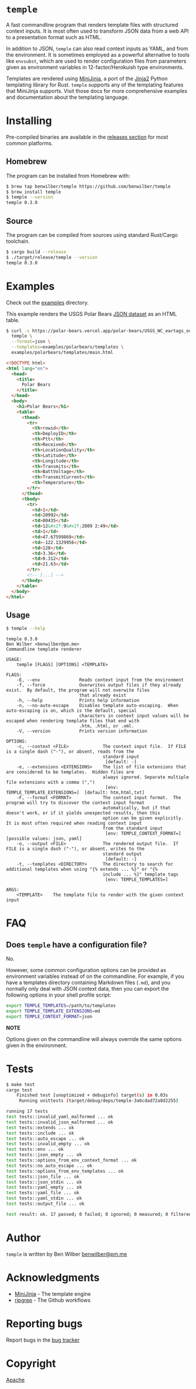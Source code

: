 # `temple`

A fast commandline program that renders template files with structured context inputs.  It is most often used to transform JSON data from a web API to a presentation format such as HTML.

In addition to JSON, `temple` can also read context inputs as YAML, and from the environment.  It is sometimes employed as a powerful alternative to tools like `envsubst`, which are used to render configuration files from parameters given as environment variables in 12-factor/Herokuish type environments.

Templates are rendered using [MiniJinja](https://github.com/mitsuhiko/minijinja), a port of the [Jinja2](https://jinja2docs.readthedocs.io/en/stable/) Python templating library for Rust.  `temple` supports any of the templating features that MiniJinja supports.  Visit those docs for more comprehensive examples and documentation about the templating language.

# Installing

Pre-compiled binaries are available in the [releases section](https://github.com/benwilber/temple/releases) for most common platforms.

## Homebrew
The program can be installed from Homebrew with:

```sh
$ brew tap benwilber/temple https://github.com/benwilber/temple
$ brew install temple
$ temple --version
temple 0.3.0
```

## Source
The program can be compiled from sources using standard Rust/Cargo toolchain.

```sh
$ cargo build --release
$ ./target/release/temple --version
temple 0.3.0
```

# Examples

Check out the [examples](examples) directory.

This example renders the USGS Polar Bears [JSON dataset](https://polar-bears.vercel.app/polar-bears/USGS_WC_eartags_output_files_2009-2011-Status) as an HTML table.

```sh
$ curl -s https://polar-bears.vercel.app/polar-bears/USGS_WC_eartags_output_files_2009-2011-Status.json | \
  temple \
  --format=json \
  --templates=examples/polarbears/templates \
  examples/polarbears/templates/main.html
```

```html
<!DOCTYPE html>
<html lang="en">
  <head>
    <title>
      Polar Bears
    </title>
  </head>
  <body>    
    <h1>Polar Bears</h1>
    <table>
      <thead>
        <tr>
          <th>rowid</th>
          <th>DeployID</th>
          <th>Ptt</th>
          <th>Received</th>
          <th>LocationQuality</th>
          <th>Latitude</th>
          <th>Longitude</th>
          <th>Transmits</th>
          <th>BattVoltage</th>
          <th>TransmitCurrent</th>
          <th>Temperature</th>
        </tr>
      </thead>
      <tbody>
        <tr>
          <td>1</td>
          <td>20992</td>
          <td>80435</td>
          <td>12&#x2f;9&#x2f;2009 2:49</td>
          <td>1</td>
          <td>47.67599869</td>
          <td>-122.1329956</td>
          <td>128</td>
          <td>3.36</td>
          <td>0.312</td>
          <td>21.63</td>
        </tr>
        <!-- [...] -->
      </tbody>
    </table>
  </body>
</html>
```

## Usage

```sh
$ temple --help
```

```
temple 0.3.0
Ben Wilber <benwilber@pm.me>
Commandline template renderer

USAGE:
    temple [FLAGS] [OPTIONS] <TEMPLATE>

FLAGS:
    -E, --env               Reads context input from the environment
    -f, --force             Overwrites output files if they already exist.  By default, the program will not overwite files
                            that already exist
    -h, --help              Prints help information
    -n, --no-auto-escape    Disables template auto-escaping.  When auto-escaping is on, which is the default, special
                            characters in context input values will be escaped when rendering template files that end with
                            .htm, .html, or .xml.
    -V, --version           Prints version information

OPTIONS:
    -c, --context <FILE>             The context input file.  If FILE is a single dash ("-"), or absent, reads from the
                                     standard input
                                      [default: -]
    -e, --extensions <EXTENSIONS>    The list of file extensions that are considered to be templates.  Hidden files are
                                     always ignored. Separate multiple file extensions with a comma (",")
                                      [env: TEMPLE_TEMPLATE_EXTENSIONS=]  [default: htm,html,txt]
    -F, --format <FORMAT>            The context input format.  The program will try to discover the context input format
                                     automatically, but if that doesn't work, or if it yields unexpected results, then this
                                     option can be given explicitly.  It is most often required when reading context input
                                     from the standard input
                                      [env: TEMPLE_CONTEXT_FORMAT=]  [possible values: json, yaml]
    -o, --output <FILE>              The rendered output file.  If FILE is a single dash ("-"), or absent, writes to the
                                     standard output
                                      [default: -]
    -t, --templates <DIRECTORY>      The directory to search for additional templates when using "{% extends ... %}" or "{%
                                     include ... %}" template tags
                                      [env: TEMPLE_TEMPLATES=]

ARGS:
    <TEMPLATE>    The template file to render with the given context input
```

# FAQ

## Does `temple` have a configuration file?

No.

However, some common configuration options can be provided as environment variables instead of on the commandline.  For example, if you have a templates directory containing Markdown files (`.md`), and you normally only deal with JSON context data, then you can export the following options in your shell profile script:

```sh
export TEMPLE_TEMPLATES=/path/to/templates
export TEMPLE_TEMPLATE_EXTENSIONS=md
export TEMPLE_CONTEXT_FORMAT=json
```

**NOTE**

Options given on the commandline will always override the same options given in the environment.

# Tests
```sh
$ make test
cargo test
    Finished test [unoptimized + debuginfo] target(s) in 0.03s
     Running unittests (target/debug/deps/temple-3a6cdad72a8d2255)

running 17 tests
test tests::invalid_yaml_malformed ... ok
test tests::invalid_json_malformed ... ok
test tests::extends ... ok
test tests::include ... ok
test tests::auto_escape ... ok
test tests::invalid_empty ... ok
test tests::env ... ok
test tests::json_empty ... ok
test tests::options_from_env_context_format ... ok
test tests::no_auto_escape ... ok
test tests::options_from_env_templates ... ok
test tests::json_file ... ok
test tests::json_stdin ... ok
test tests::yaml_empty ... ok
test tests::yaml_file ... ok
test tests::yaml_stdin ... ok
test tests::output_file ... ok

test result: ok. 17 passed; 0 failed; 0 ignored; 0 measured; 0 filtered out; finished in 0.05s
```

# Author

`temple` is written by Ben Wilber <benwilber@pm.me>

# Acknowledgments

* [MiniJinja](https://github.com/mitsuhiko/minijinja) - The template engine
* [ripgrep](https://github.com/BurntSushi/ripgrep) - The Github workflows

# Reporting bugs
Report bugs in the [bug tracker](https://github.com/benwilber/temple/issues)

# Copyright
[Apache](LICENSE)
